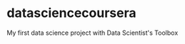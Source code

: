 datasciencecoursera
===================

My first data science project with Data Scientist's Toolbox
